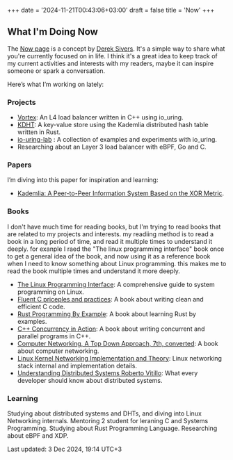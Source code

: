 +++
date = '2024-11-21T00:43:06+03:00'
draft = false
title = 'Now'
+++

## What I'm Doing Now
The [Now page](https://nownownow.com/about) is a concept by [Derek Sivers](https://sivers.org/). It's a simple way to share what you're currently focused on in life.
I think it's a great idea to keep track of my current activities and interests with my readers, maybe it can inspire someone or spark a conversation.

Here’s what I’m working on lately:

### Projects
- [Vortex](https://github.com/aabolfazl/Vortex): An L4 load balancer written in C++ using io_uring.
- [KDHT](https://github.com/aabolfazl/kdht): A key-value store using the Kademlia distributed hash table written in Rust.
- [io-uring-lab](https://github.com/aabolfazl/io-uring-lab) : A collection of examples and experiments with io_uring.
- Researching about an Layer 3 load balancer with eBPF, Go and C.

### Papers
I’m diving into this paper for inspiration and learning:
- [Kademlia: A Peer-to-Peer Information System Based on the XOR Metric](https://pdos.csail.mit.edu/~petar/papers/maymounkov-kademlia-lncs.pdf).

### Books
I don't have much time for reading books, but I'm trying to read books that are related to my projects and interests. my readiing method is to read a book in a long period of time, and read it multiple times to understand it deeply. for exanple I raed the "The linux programming interface" book once to get a general idea of the book, and now using it as a reference book when I need to know something about Linux programming. this makes me to read the book multiple times and understand it more deeply.

- [The Linux Programming Interface](https://man7.org/tlpi/): A comprehensive guide to system programming on Linux.
- [Fluent C priceples and practices](https://www.oreilly.com/library/view/fluent-c/9781492052879/): A book about writing clean and efficient C code.
- [Rust Programming By Example](https://www.packtpub.com/product/rust-programming-by-example/9781801073443): A book about learning Rust by examples.
- [C++ Concurrency in Action](https://www.manning.com/books/c-plus-plus-concurrency-in-action-second-edition): A book about writing concurrent and parallel programs in C++.
- [Computer Networking, A Top Down Approach, 7th, converted](https://www.pearson.com/store/p/computer-networking-a-top-down-approach-7th-edition/P100000879978): A book about computer networking.
- [Linux Kernel Networking Implementation and Theory](https://www.apress.com/gp/book/9781484220075): Linux networking stack internal and implementation details.
- [Understanding Distributed Systems Roberto Vitillo](https://www.oreilly.com/library/view/understanding-distributed-systems/9781492040333/): What every developer should know about distributed systems.

### Learning

Studying about distributed systems and DHTs, and diving into Linux Networking internals.
Mentoring 2 student for leraning C and Systems Programming.
Studying about Rust Programming Language.
Researching about eBPF and XDP.

Last updated: 3 Dec 2024, 19:14 UTC+3